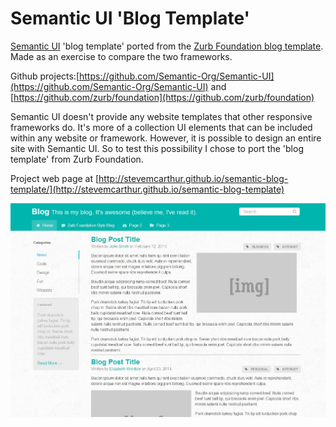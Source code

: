 Semantic UI 'Blog Template'
======================

[Semantic UI](http://semantic-ui.com/) 'blog template' ported from the [Zurb Foundation blog template](http://foundation.zurb.com/templates/blog.html). Made as an exercise to compare the two frameworks.

Github projects:[https://github.com/Semantic-Org/Semantic-UI](https://github.com/Semantic-Org/Semantic-UI) and [https://github.com/zurb/foundation](https://github.com/zurb/foundation)

Semantic UI doesn't provide any website templates that other responsive frameworks do. It's more of a collection UI elements that can be included within any website or framework. However, it is possible to design an entire site with Semantic UI. So to test this possibility I chose to port the 'blog template' from Zurb Foundation.

Project web page at [http://stevemcarthur.github.io/semantic-blog-template/](http://stevemcarthur.github.io/semantic-blog-template)

![Screen shot](https://raw.githubusercontent.com/SteveMcArthur/semantic-blog-template/screenshots/semantic-ui-blog.jpg)
